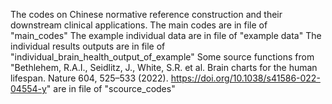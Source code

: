 The codes on Chinese normative reference construction and their downstream clinical applications.
The main codes are in file of "main_codes"
The example individual data are in file of "example data"
The individual results outputs are in file of "individual_brain_health_output_of_example"
Some source functions from "Bethlehem, R.A.I., Seidlitz, J., White, S.R. et al. Brain charts for the human lifespan. Nature 604, 525–533 (2022). https://doi.org/10.1038/s41586-022-04554-y" are in file of "scource_codes"
